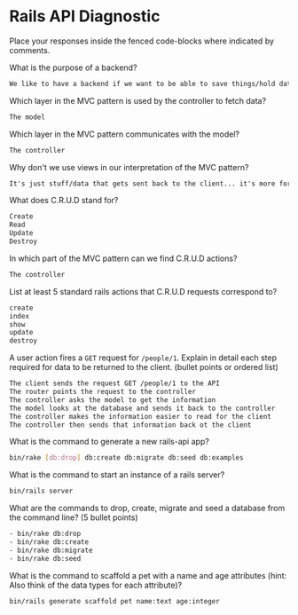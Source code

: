 # Rails API Diagnostic

Place your responses inside the fenced code-blocks where indicated by comments.

What is the purpose of a backend?

```md
We like to have a backend if we want to be able to save things/hold data since the browser doesn't really hold that kind of info for us... Basically once an application gets to the client, it's completely separated from everything else unless we have a backend.
```

Which layer in the MVC pattern is used by the controller to fetch data?

```md
The model
```

Which layer in the MVC pattern communicates with the model?

```md
The controller
```

Why don't we use views in our interpretation of the MVC pattern?

```md
It's just stuff/data that gets sent back to the client... it's more for the user than the developer. We replace views with serializers in Rails.
```

What does C.R.U.D stand for?

```md
Create
Read
Update
Destroy
```

In which part of the MVC pattern can we find C.R.U.D actions?

```md
The controller
```

List at least 5 standard rails actions that C.R.U.D requests correspond to?

```md
create
index
show
update
destroy
```

A user action fires a `GET` request for `/people/1`. Explain in detail each step
required for data to be returned to the client. (bullet points or ordered list)

```md
The client sends the request GET /people/1 to the API
The router points the request to the controller
The controller asks the model to get the information
The model looks at the database and sends it back to the controller
The controller makes the information easier to read for the client
The controller then sends that information back ot the client
```

What is the command to generate a new rails-api app?

```bash
bin/rake [db:drop] db:create db:migrate db:seed db:examples
```

What is the command to start an instance of a rails server?

```bash
bin/rails server
```

What are the commands to drop, create, migrate and seed a database from the command
line? (5 bullet points)

```bash
- bin/rake db:drop
- bin/rake db:create
- bin/rake db:migrate
- bin/rake db:seed
```

What is the command to scaffold a pet with a name and age attributes (hint:
Also think of the data types for each attribute)?

```bash
bin/rails generate scaffold pet name:text age:integer
```
